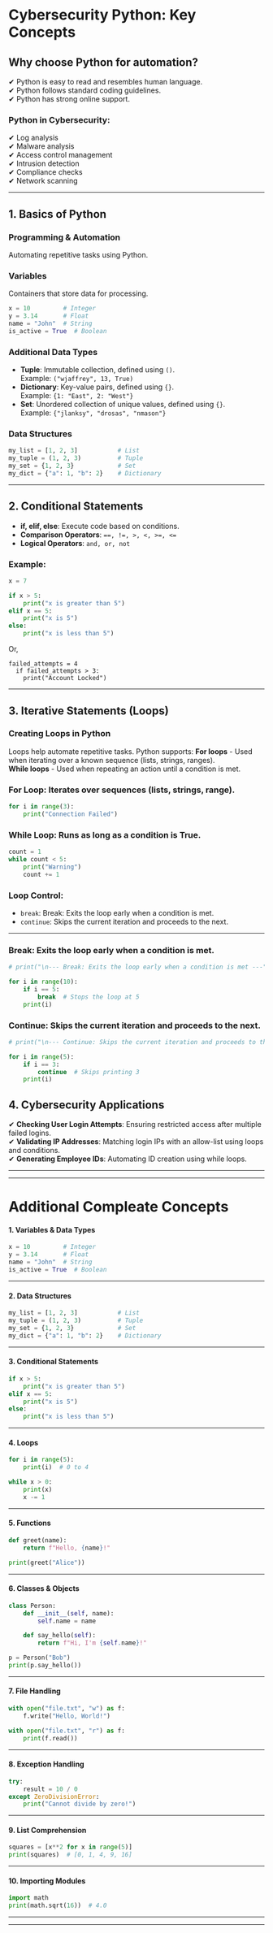 # Cybersecurity Python: Key Concepts

## Why choose Python for automation?
✔ Python is easy to read and resembles human language.  
✔ Python follows standard coding guidelines.  
✔ Python has strong online support.  

### Python in Cybersecurity:
✔ Log analysis  
✔ Malware analysis  
✔ Access control management  
✔ Intrusion detection  
✔ Compliance checks  
✔ Network scanning  

---

## 1. Basics of Python

### Programming & Automation  
Automating repetitive tasks using Python.  

### Variables  
Containers that store data for processing.

```python
x = 10         # Integer
y = 3.14       # Float
name = "John"  # String
is_active = True  # Boolean
```

### Additional Data Types

- **Tuple**: Immutable collection, defined using `()`.  
  Example: `("wjaffrey", 13, True)`  
- **Dictionary**: Key-value pairs, defined using `{}`.  
  Example: `{1: "East", 2: "West"}`  
- **Set**: Unordered collection of unique values, defined using `{}`.  
  Example: `{"jlanksy", "drosas", "nmason"}`  

### Data Structures

```python
my_list = [1, 2, 3]           # List
my_tuple = (1, 2, 3)          # Tuple
my_set = {1, 2, 3}            # Set
my_dict = {"a": 1, "b": 2}    # Dictionary
```

---

## 2. Conditional Statements

- **if, elif, else**: Execute code based on conditions.  
- **Comparison Operators**: `==, !=, >, <, >=, <=`  
- **Logical Operators**: `and, or, not`  

### Example:

```python
x = 7

if x > 5:
    print("x is greater than 5")
elif x == 5:
    print("x is 5")
else:
    print("x is less than 5")
```

Or,
```
failed_attempts = 4
  if failed_attempts > 3:
    print("Account Locked")
```

---


## 3. Iterative Statements (Loops)
### **Creating Loops in Python**
Loops help automate repetitive tasks. Python supports:
**For loops** - Used when iterating over a known sequence (lists, strings, ranges).  
**While loops** - Used when repeating an action until a condition is met.

### **For Loop**: Iterates over sequences (lists, strings, range).  

```python
for i in range(3):
    print("Connection Failed")
```

### **While Loop**: Runs as long as a condition is True.  

```python
count = 1
while count < 5:
    print("Warning")
    count += 1
```

### **Loop Control:**
- `break`: Break: Exits the loop early when a condition is met.  
- `continue`: Skips the current iteration and proceeds to the next.

---

### **Break: Exits the loop early when a condition is met.**

```python
# print("\n--- Break: Exits the loop early when a condition is met ---")

for i in range(10):
    if i == 5:
        break  # Stops the loop at 5
    print(i)
```


### Continue: Skips the current iteration and proceeds to the next.
```python
# print("\n--- Continue: Skips the current iteration and proceeds to the next ---")

for i in range(5):
    if i == 3:
        continue  # Skips printing 3
    print(i)
```

## 4. Cybersecurity Applications

✔ **Checking User Login Attempts**: Ensuring restricted access after multiple failed logins.  
✔ **Validating IP Addresses**: Matching login IPs with an allow-list using loops and conditions.  
✔ **Generating Employee IDs**: Automating ID creation using while loops.  


---
---

# Additional Compleate Concepts 

#### 1. Variables & Data Types
```Python
x = 10         # Integer
y = 3.14       # Float
name = "John"  # String
is_active = True  # Boolean
```
---

#### 2. Data Structures
```Python
my_list = [1, 2, 3]           # List
my_tuple = (1, 2, 3)          # Tuple
my_set = {1, 2, 3}            # Set
my_dict = {"a": 1, "b": 2}    # Dictionary
```
---

#### 3. Conditional Statements
```Python
if x > 5:
    print("x is greater than 5")
elif x == 5:
    print("x is 5")
else:
    print("x is less than 5")
```

---

#### 4. Loops
```Python
for i in range(5):
    print(i)  # 0 to 4

while x > 0:
    print(x)
    x -= 1
```

---

#### 5. Functions
```Python
def greet(name):
    return f"Hello, {name}!"

print(greet("Alice"))
```

---

#### 6. Classes & Objects
```Python
class Person:
    def __init__(self, name):
        self.name = name

    def say_hello(self):
        return f"Hi, I'm {self.name}!"

p = Person("Bob")
print(p.say_hello())
```

---

#### 7. File Handling
```Python
with open("file.txt", "w") as f:
    f.write("Hello, World!")

with open("file.txt", "r") as f:
    print(f.read())
```
---

#### 8. Exception Handling
```Python
try:
    result = 10 / 0
except ZeroDivisionError:
    print("Cannot divide by zero!")
```
---

#### 9. List Comprehension
```Python
squares = [x**2 for x in range(5)]
print(squares)  # [0, 1, 4, 9, 16]
```
---

#### 10. Importing Modules
```Python
import math
print(math.sqrt(16))  # 4.0
```
---
---

